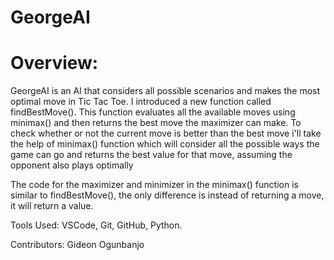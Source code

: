 # GeorgeAI
# Overview:
GeorgeAI is an AI that considers all possible scenarios and makes the most optimal move in Tic Tac Toe. I introduced a new function called findBestMove(). This function evaluates all the available moves using minimax() and then returns the best move the maximizer can make. To check whether or not the current move is better than the best move i'll take the help of minimax() function which will consider all the possible ways the game can go and returns the best value for that move, assuming the opponent also plays optimally 

The code for the maximizer and minimizer in the minimax() function is similar to findBestMove(), the only difference is instead of returning a move, it will return a value.

Tools Used:
VSCode, Git, GitHub, Python.

Contributors:
Gideon Ogunbanjo
